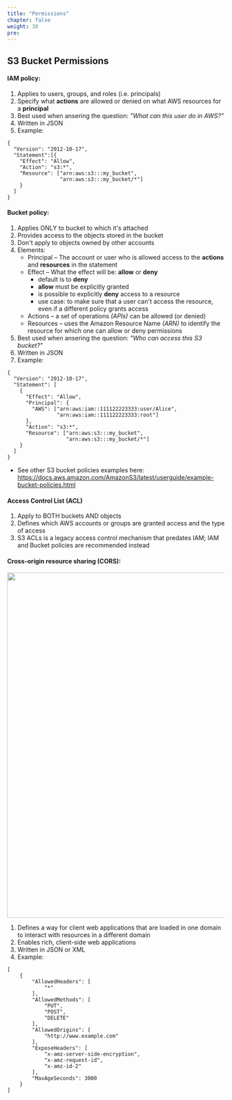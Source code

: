 ```yaml
---
title: "Permissions"
chapter: false
weight: 30
pre:
---
```


## S3 Bucket Permissions

#### IAM policy:
1. Applies to users, groups, and roles (i.e. principals)
2. Specify what **actions** are allowed or denied on what AWS resources for a **principal**
3. Best used when ansering the question:  *"What can this user do in AWS?"*
4. Written in JSON
5. Example:

```
{
  "Version": "2012-10-17",
  "Statement":[{
    "Effect": "Allow",
    "Action": "s3:*",
    "Resource": ["arn:aws:s3:::my_bucket",
                 "arn:aws:s3:::my_bucket/*"]
    }
  ]
}
```

#### Bucket policy:
1. Applies ONLY to bucket to which it's attached
2. Provides access to the objects stored in the bucket
3. Don't apply to objects owned by other accounts
4. Elements:
    - Principal – The account or user who is allowed access to the **actions** and **resources** in the statement
    - Effect – What the effect will be:  **allow** or **deny**
        - default is to **deny**
        - **allow** must be explicitly granted 
        - is possible to explicitly **deny** access to a resource
        - use case:  to make sure that a user can't access the resource, even if a different policy grants access
    - Actions – a set of operations *(APIs)* can be allowed (or denied)
    - Resources – uses the Amazon Resource Name *(ARN)* to identify the resource for which one can allow or deny permissions
5. Best used when ansering the question:  *"Who can access this S3 bucket?"*
6. Written in JSON
7. Example:

```
{
  "Version": "2012-10-17",
  "Statement": [
    {
      "Effect": "Allow",
      "Principal": {
        "AWS": ["arn:aws:iam::111122223333:user/Alice",
                "arn:aws:iam::111122223333:root"]
      },
      "Action": "s3:*",
      "Resource": ["arn:aws:s3:::my_bucket",
                   "arn:aws:s3:::my_bucket/*"]
    }
  ]
}
```
- See other S3 bucket policies examples here:  https://docs.aws.amazon.com/AmazonS3/latest/userguide/example-bucket-policies.html

#### Access Control List (ACL)
1. Apply to BOTH buckets AND objects
2. Defines which AWS accounts or groups are granted access and the type of access
3. S3 ACLs is a legacy access control mechanism that predates IAM; IAM and Bucket policies are recommended instead

#### Cross-origin resource sharing (CORS):

<img src='/images/cors.png' width='800px'>

1. Defines a way for client web applications that are loaded in one domain to interact with resources in a different domain 
2. Enables rich, client-side web applications
3. Written in JSON or XML
4. Example:

```
[
    {
        "AllowedHeaders": [
            "*"
        ],
        "AllowedMethods": [
            "PUT",
            "POST",
            "DELETE"
        ],
        "AllowedOrigins": [
            "http://www.example.com"
        ],
        "ExposeHeaders": [
            "x-amz-server-side-encryption",
            "x-amz-request-id",
            "x-amz-id-2"
        ],
        "MaxAgeSeconds": 3000
    }
]
```
